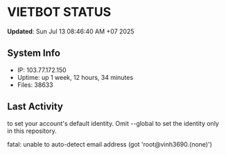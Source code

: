 # VIETBOT STATUS
**Updated**: Sun Jul 13 08:46:40 AM +07 2025

## System Info
- IP: 103.77.172.150
- Uptime: up 1 week, 12 hours, 34 minutes
- Files: 38633

## Last Activity

to set your account's default identity.
Omit --global to set the identity only in this repository.

fatal: unable to auto-detect email address (got 'root@vinh3690.(none)')
